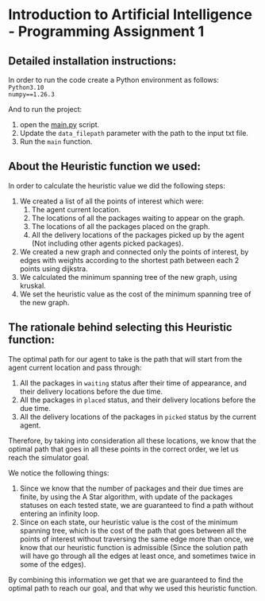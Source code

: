 # Introduction to Artificial Intelligence - Programming Assignment 1

## Detailed installation instructions:

In order to run the code create a Python environment as follows: \
`Python3.10` \
`numpy==1.26.3`

And to run the project:
1. open the [main.py](src/main.py) script.
2. Update the `data_filepath` parameter with the path to the input txt file.
3. Run the `main` function.

## About the Heuristic function we used:

In order to calculate the heuristic value we did the following steps:
1. We created a list of all the points of interest which were:
   1. The agent current location.
   2. The locations of all the packages waiting to appear on the graph.
   3. The locations of all the packages placed on the graph.
   4. All the delivery locations of the packages picked up by the agent (Not including other agents picked packages).
2. We created a new graph and connected only the points of interest, by edges with weights according to the shortest path
   between each 2 points using dijkstra.
3. We calculated the minimum spanning tree of the new graph, using kruskal.
4. We set the heuristic value as the cost of the minimum spanning tree of the new graph.

## The rationale behind selecting this Heuristic function:

The optimal path for our agent to take is the path that will start from the agent current location and pass through:
1. All the packages in `waiting` status after their time of appearance, and their delivery locations before the due time.
2. All the packages in `placed` status, and their delivery locations before the due time.
3. All the delivery locations of the packages in `picked` status by the current agent.

Therefore, by taking into consideration all these locations, we know that the optimal path that goes in all these points 
in the correct order, we let us reach the simulator goal.

We notice the following things:
1. Since we know that the number of packages and their due times are finite,
   by using the A Star algorithm, with update of the packages statuses  on each tested state,
   we are guaranteed to find a path without entering an infinity loop.
2. Since on each state, our heuristic value is the cost of the minimum spanning tree, which is the cost of the path
   that goes between all the points of interest without traversing the same edge more than once, we know that our 
   heuristic function is admissible (Since the solution path will have go through all the edges at least once, 
   and sometimes twice in some of the edges).
 
By combining this information we get that we are guaranteed to find the optimal path to reach our goal,
and that why we used this heuristic function.
